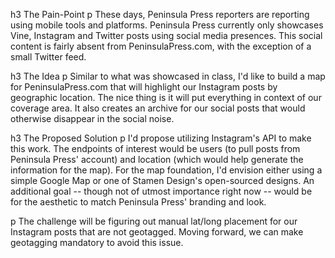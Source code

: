 h3 The Pain-Point
p These days, Peninsula Press reporters are reporting using mobile tools and platforms. Peninsula Press currently only showcases Vine, Instagram and Twitter posts using social media presences. This social content is fairly absent from PeninsulaPress.com, with the exception of a small Twitter feed.

h3 The Idea
p Similar to what was showcased in class, I'd like to build a map for PeninsulaPress.com that will highlight our Instagram posts by geographic location. The nice thing is it will put everything in context of our coverage area. It also creates an archive for our social posts that would otherwise disappear in the social noise.

h3 The Proposed Solution
p I'd propose utilizing Instagram's API to make this work. The endpoints of interest would be users (to pull posts from Peninsula Press' account) and location (which would help generate the information for the map). For the map foundation, I'd envision either using a simple Google Map or one of Stamen Design's open-sourced designs. An additional goal -- though not of utmost importance right now -- would be for the aesthetic to match Peninsula Press' branding and look.

p The challenge will be figuring out manual lat/long placement for our Instagram posts that are not geotagged. Moving forward, we can make geotagging mandatory to avoid this issue.
